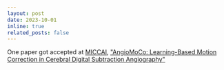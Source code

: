 ```yaml
---
layout: post
date: 2023-10-01
inline: true
related_posts: false
---
```


One paper got accepted at [MICCAI](https://conferences.miccai.org/2023/en/), ["AngioMoCo: Learning-Based Motion Correction in Cerebral Digital Subtraction Angiography"](https://link.springer.com/chapter/10.1007/978-3-031-43990-2_72)
